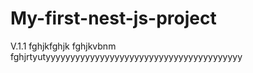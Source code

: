 # My-first-nest-js-project 
V.1.1
fghjkfghjk fghjkvbnm fghjrtyutyyyyyyyyyyyyyyyyyyyyyyyyyyyyyyyyyyyyyyyy
